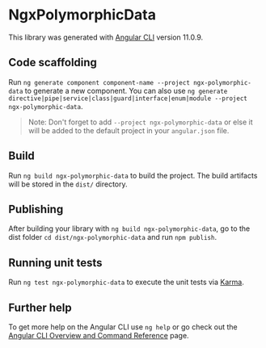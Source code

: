 # NgxPolymorphicData

This library was generated with [Angular CLI](https://github.com/angular/angular-cli) version 11.0.9.

## Code scaffolding

Run `ng generate component component-name --project ngx-polymorphic-data` to generate a new component. You can also use `ng generate directive|pipe|service|class|guard|interface|enum|module --project ngx-polymorphic-data`.
> Note: Don't forget to add `--project ngx-polymorphic-data` or else it will be added to the default project in your `angular.json` file. 

## Build

Run `ng build ngx-polymorphic-data` to build the project. The build artifacts will be stored in the `dist/` directory.

## Publishing

After building your library with `ng build ngx-polymorphic-data`, go to the dist folder `cd dist/ngx-polymorphic-data` and run `npm publish`.

## Running unit tests

Run `ng test ngx-polymorphic-data` to execute the unit tests via [Karma](https://karma-runner.github.io).

## Further help

To get more help on the Angular CLI use `ng help` or go check out the [Angular CLI Overview and Command Reference](https://angular.io/cli) page.
